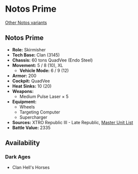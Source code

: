 # Notos Prime

[Other Notos variants](../notos.md)

## Notos Prime
- **Role:** Skirmisher
- **Tech Base:** Clan (3145)
- **Chassis:** 60 tons QuadVee (Endo Steel)
- **Movement:** 5 / 8 (10), XL
  - **Vehicle Mode:** 6 / 9 (12)
- **Armor:** 200
- **Cockpit:** QuadVee
- **Heat Sinks:** 10 (20)
- **Weapons:**
  - Medium Pulse Laser × 5
- **Equipment:**
  - Wheels
  - Targeting Computer
  - Supercharger
- **Sources:** XTRO Republic III - Late Republic, [Master Unit List](http://masterunitlist.info/Unit/Details/7370/notos-prime)
- **Battle Value:** 2335

## Availability

### Dark Ages
- Clan Hell's Horses

